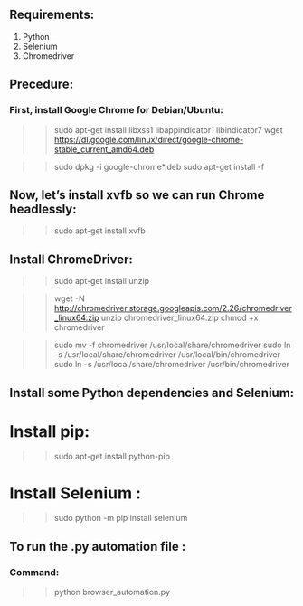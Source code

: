 
## Requirements:

1. Python
2. Selenium
3. Chromedriver

## Precedure:

### First, install Google Chrome for Debian/Ubuntu:

>> sudo apt-get install libxss1 libappindicator1 libindicator7
>> wget https://dl.google.com/linux/direct/google-chrome-stable_current_amd64.deb

>> sudo dpkg -i google-chrome*.deb
>> sudo apt-get install -f

## Now, let’s install xvfb so we can run Chrome headlessly:

>> sudo apt-get install xvfb

## Install ChromeDriver:

>> sudo apt-get install unzip

>> wget -N http://chromedriver.storage.googleapis.com/2.26/chromedriver_linux64.zip
>> unzip chromedriver_linux64.zip
>> chmod +x chromedriver

>> sudo mv -f chromedriver /usr/local/share/chromedriver
>> sudo ln -s /usr/local/share/chromedriver /usr/local/bin/chromedriver
>> sudo ln -s /usr/local/share/chromedriver /usr/bin/chromedriver

## Install some Python dependencies and Selenium:

# Install pip:
>> sudo apt-get install python-pip

# Install Selenium :
>> sudo python -m pip install selenium

<!-- Follow this link for REF.
https://christopher.su/2015/selenium-chromedriver-ubuntu/ -->

## To run the .py automation file :

### Command:
>> python browser_automation.py
